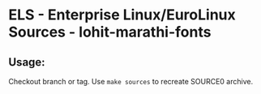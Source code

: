 # ELS - Enterprise Linux/EuroLinux Sources - lohit-marathi-fonts
 
## Usage:
  Checkout branch or tag. Use `make sources` to recreate  SOURCE0 archive.
